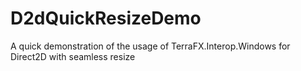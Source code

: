 # D2dQuickResizeDemo
A quick demonstration of the usage of TerraFX.Interop.Windows for Direct2D with seamless resize
